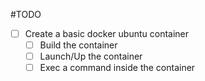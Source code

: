 #TODO

- [ ] Create a basic docker ubuntu container
  - [ ] Build the container
  - [ ] Launch/Up the container
  - [ ] Exec a command inside the container
